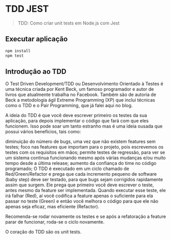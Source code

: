 # TDD JEST

> TDD: Como criar unit tests em Node.js com Jest

## Executar aplicação

```sh
npm install
npm test
```

## Introdução ao TDD

O Test Driven Development/TDD ou Desenvolvimento Orientado à Testes é uma técnica criada por Kent Beck, um famoso programador e autor de livros que atualmente trabalha no Facebook. Também são de autoria de Beck a metodologia ágil Extreme Programming (XP) que inclui técnicas como o TDD e o Pair Programming, que já falei aqui no blog.

A ideia do TDD é que você deve escrever primeiro os testes da sua aplicação, para depois implementar o código que fará com que eles funcionem. Isso pode soar um tanto estranho mas é uma ideia ousada que possui vários benefícios, tais como:

diminuição do número de bugs, uma vez que não existem features sem testes;
foco nas features que importam para o projeto, pois escrevemos os testes com os requisitos em mãos;
permite testes de regressão, para ver se um sistema continua funcionando mesmo após várias mudanças e/ou muito tempo desde a última release;
aumento da confiança do time no código programado;
O TDD é executado em um ciclo chamado de Red/Green/Refactor e prega que cada incremento pequeno de software (baby step) deve ser testado, para que bugs sejam corrigidos rapidamente assim que surgem. Ele prega que primeiro você deve escrever o teste, antes mesmo da feature ser implementada. Quando executar esse teste, ele irá falhar (Red), aí você codifica a feature apenas o suficiente para ela passar no teste (Green) e então você melhora o código para que ele não apenas seja eficaz, mas eficiente (Refactor).

Recomenda-se rodar novamente os testes e se após a refatoração a feature parar de funcionar, roda-se o ciclo novamente.

O coração do TDD são os unit tests.

